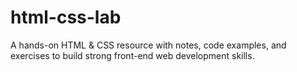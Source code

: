 # html-css-lab
A hands-on HTML &amp; CSS resource with notes, code examples, and exercises to build strong front-end web development skills.
